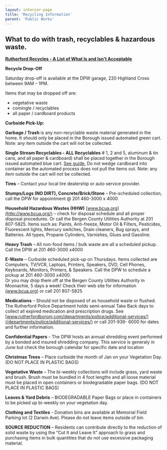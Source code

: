 ```yaml
---
layout: interior-page
title: 'Recycling Information'
parent: 'Public Works'
---
```


## What to do with trash, recyclables & hazardous waste.

[**Rutherford Recycles - A List of What Is and Isn't Acceptable**](https://storage.googleapis.com/static.rutherford-nj.com/public-works/Rutherford%202019%20recycling.pdf)

**Recycle Drop-Off**

Saturday drop-off is available at the DPW garage, 220 Highland Cross between 9AM – 1PM.

Items that may be dropped off are:

* vegetative waste  
* comingle / recyclables  
* all paper / cardboard products

**Curbside Pick-Up:**

**Garbage / Trash**  is any non-recyclable waste material generated in the home. It should only be placed in the Borough issued automated green cart. Note: any item outside the cart will not be collected.

**Single Stream Recyclables - ALL Recyclables** # 1, 2 and 5, aluminum &amp; tin cans, and all paper &amp; cardboard) shall be placed together in the Borough issued automated blue cart. [See guide.](https://storage.googleapis.com/static.rutherford-nj.com/public-works/DPW_Recycling_Info.pdf) Do not wedge cardboard into container as the automated process does not pull the items out. Note: any item outside the cart will not be collected.

**Tires** – Contact your local tire dealership or auto service provider.

**Stumps/Logs (NO DIRT), Concrete/Brick/Stone** – Pre-scheduled collection, call the DPW for appointment @ 201 460-3000 x 4000

**Household Hazardous Wastes (HHW)** [www.bcua.org](http://www.bcua.org/) – check for disposal schedule and all proper disposal procedures. Or call the Bergen County Utilities Authority at 201 807-5825. Items such as: Paints, Anti-freeze, Motor Oil & Filters, Pesticides, Fluorescent lights, Mercury switches, Drain cleaners, Bug sprays, and Batteries. All types, Propane Cylinders, Varnishes, Glues and Gasoline.

**Heavy Trash** – All non-food items / bulk waste are all a scheduled pickup. Call the DPW at 201 460-3000 x4000

**E-Waste** – Curbside scheduled pick-up on Thursdays. Items collected are Computers, TV/VCR, Laptops, Printers, Speakers, DVD, Cell Phones, Keyboards, Monitors, Printers, & Speakers. Call the DPW to schedule a pickup at 201 460-3000 x4000.  
Or you may drop them off at the Bergen County Utilities Authority in Moonachie, 5 days a week! Check their web site for information [(www.bcua.org)](http://www.bcua.org/) or call 201 807-5825

**Medications** – Should not be disposed of as household waste or flushed. The Rutherford Police Department holds semi-annual Take Back days to collect all expired medication and prescription drugs. See [www.rutherfordboronj.com/departments/police/additional-services/](/departments/police/additional-services/) or call 201-939- 6000 for dates and further information.

**Confidential Papers** - The DPW hosts an annual shredding event performed by a bonded and insured shredding company. This service is generaly in June but check the borough calendar for specific date and location

**Christmas Trees** – Place curbside the month of Jan on your Vegetation Day. (DO NOT PLACE IN PLASTIC BAGS)

**Vegetative Waste** – The bi-weekly collections will include grass, yard waste and brush. Brush must be bundled in 4 foot lengths and all loose material must be placed in open containers or biodegradable paper bags. (DO NOT PLACE IN PLASTIC BAGS)

**Leaves & Yard Debris** – BIODEGRADABLE Paper Bags or place in containers to be picked up bi-weekly on your vegetation day.

**Clothing and Textiles** - Donation bins are available at Memorial Field Parking lot (2 Darwin Ave). Please do not leave items outside of bin.

**SOURCE REDUCTION** – Residents can contribute directly to the reduction of solid waste by using the “Cut It and Leave It” approach to grass and purchasing items in bulk quantities that do not use excessive packaging material.
